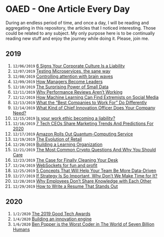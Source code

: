 # OAED - One Article Every Day  

During an endless period of time, and once a day, I will be reading and aggregating in this repository, the articles that I noticed interesting. Those could be related to any subject. My only purpose here is to be continually reading new stuff and enjoy the journey while doing it. Please, join me.

## 2019

1. `12/06/2019` [6 Signs Your Corporate Culture Is a Liability](2019/6_Signs_Your_Corporate_Culture_Is_a_Liability.md)
1. `12/07/2019` [Testing Microservices, the sane way](2019/Testing_Microservices_the_sane_way.md)
1. `12/08/2019` [Controlling attention with brain waves](2019/Controlling_attention_with_brain_waves.md)
1. `12/09/2019` [How Managers Become Leaders](2019/How_Managers_Become_Leaders.md)
1. `12/10/2019` [The Surprising Power of Small Data](2019/The_Surprising_Power_of_Small_Data.md)
1. `12/11/2019` [Why Performance Reviews Aren’t Working](2019/Why_Performance_Reviews_Arent_Working.md)
1. `12/12/2019` [How Machine Learning Can Find Extremists on Social Media](2019/How_Machine_Learning_Can_Find_Extremists_on_Social_Media.md)
1. `12/13/2019` [What the “Best Companies to Work For” Do Differently](2019/What_the_Best_Companies_to_Work_For_Do_Differently.md)
1. `12/14/2019` [What Kind of Chief Innovation Officer Does Your Company Need?](2019/What_Kind_of_Chief_Innovation_Officer_Does_Your_Company_Need.md)
1. `12/15/2019` [Is your work ethic becoming a liability?](2019/Is_your_work_ethic_becoming_a_liability.md)
1. `12/16/2019` [7 Tech CEOs Share Marketing Trends And Predictions For 2020](2019/7_Tech_CEOs_Share_Marketing_Trends_And_Predictions_For_2020.md)
1. `12/17/2019` [Amazon Rolls Out Quantum-Computing Service](2019/Amazon_Rolls_Out_Quantum_Computing_Service.md)
1. `12/19/2019` [The Evolution of Retail](2019/The_Evolution_of_Retail.md)
1. `12/20/2019` [Building a Learning Organization](2019/Building_a_Learning_Organization.md)
1. `12/21/2019` [The Most Common Crypto Questions And Why You Should Care](2019/The_Most_Common_Crypto_Questions_And_Why_You_Should_Care.md)
1. `12/23/2019` [The Case for Finally Cleaning Your Desk](2019/The_Case_for_Finally_Cleaning_Your_Desk.md)
1. `12/24/2019` [WebSockets for fun and profit](2019/WebSockets_for_fun_and_profit.md)
1. `12/25/2019` [5 Concepts That Will Help Your Team Be More Data-Driven](2019/5_Concepts_That_Will_Help_Your_Team_Be_More_Data-Driven.md)
1. `12/27/2019` [If Strategy Is So Important, Why Don’t We Make Time for It?](2019/If_Strategy_Is_So_Important_Why_Don’t_We_Make_Time_for_It.md)
1. `12/28/2019` [Why Employees Don’t Share Knowledge with Each Other](2019/Why_Employees_Don’t_Share_Knowledge_with_Each_Other.md)
1. `12/29/2019` [How to Write a Resume That Stands Out](2019/How_to_Write_a_Resume_That_Stands_Out.md)

## 2020 

1. `1/2/2020` [The 2019 Good Tech Awards](2020/The_2019_Good_Tech_Awards.md)
1. `1/4/2020` [Building an innovation engine](2020/Building_an_innovation_engine.md)
1. `1/6/2020` [Ben Popper is the Worst Coder in The World of Seven Billion Humans](2020/Ben_Popper_is_the_Worst_Coder_in_The_World_of_Seven_Billion_Humans.md)